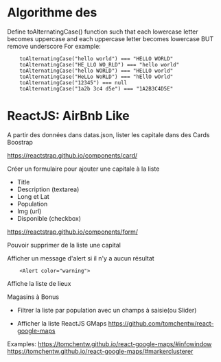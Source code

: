 # Algorithme des

Define toAlternatingCase() function such that each lowercase letter becomes uppercase and each uppercase letter becomes lowercase BUT remove underscore
For example:

```
    toAlternatingCase("hello world") === "HELLO WORLD"
    toAlternatingCase("HE_LLO WO_RLD") === "hello world"
    toAlternatingCase("hello WORLD") === "HELLO world"
    toAlternatingCase("HeLLo WoRLD") === "hEllO wOrld"
    toAlternatingCase("12345") === null
    toAlternatingCase("1a2b 3c4 d5e") === "1A2B3C4D5E"
```

# ReactJS: AirBnb Like

A partir des données dans datas.json, lister les capitale dans des Cards Boostrap

https://reactstrap.github.io/components/card/

Créer un formulaire pour ajouter une capitale à la liste

- Title
- Description (textarea)
- Long et Lat
- Population
- Img (url)
- Disponible (checkbox)

https://reactstrap.github.io/components/form/

Pouvoir supprimer de la liste une capital

Afficher un message d'alert si il n'y a aucun résultat

```
    <Alert color="warning">
```

Affiche la liste de lieux

Magasins à Bonus

- Filtrer la liste par population avec un champs à saisie(ou Slider)

* Afficher la liste
  ReactJS GMaps
  https://github.com/tomchentw/react-google-maps

Examples:
https://tomchentw.github.io/react-google-maps/#infowindow
https://tomchentw.github.io/react-google-maps/#markerclusterer

